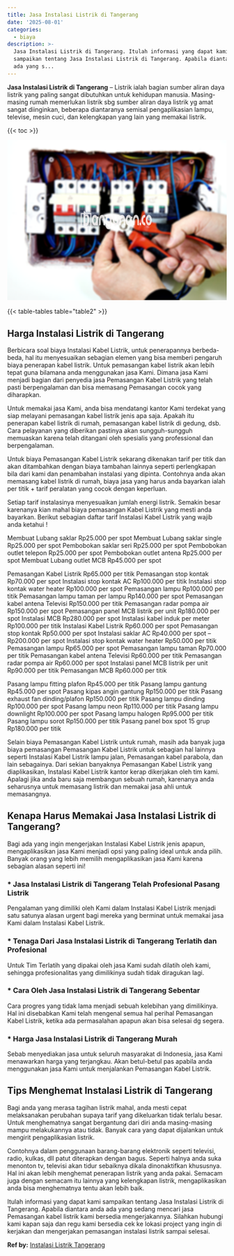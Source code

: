 ```yaml
---
title: Jasa Instalasi Listrik di Tangerang
date: '2025-08-01'
categories:
  - biaya
description: >-
  Jasa Instalasi Listrik di Tangerang. Itulah informasi yang dapat kami
  sampaikan tentang Jasa Instalasi Listrik di Tangerang. Apabila diantara anda
  ada yang s...
---
```


**Jasa Instalasi Listrik di Tangerang** – Listrik ialah bagian sumber aliran daya listrik yang paling sangat dibutuhkan untuk kehidupan manusia. Masing-masing rumah memerlukan listrik sbg sumber aliran daya listrik yg amat sangat diinginkan, beberapa diantaranya semisal pengaplikasian lampu, televise, mesin cuci, dan kelengkapan yang lain yang memakai listrik.

{{< toc >}}

![Jasa Instalasi Listrik di Tangerang](/images/instalasi-listrik-murah19.png)

{{< table-tables table="table2" >}}

## Harga Instalasi Listrik di Tangerang

Berbicara soal biaya Instalasi Kabel Listrik, untuk penerapannya berbeda-beda, hal itu menyesuaikan sebagian elemen yang bisa memberi pengaruh biaya penerapan kabel listrik. Untuk pemasangan kabel listrik akan lebih tepat guna bilamana anda menggunakan jasa Kami. Dimana jasa Kami menjadi bagian dari penyedia jasa Pemasangan Kabel Listrik yang telah pasti berpengalaman dan bisa memasang Pemasangan cocok yang diharapkan.

Untuk memakai jasa Kami, anda bisa mendatangi kantor Kami terdekat yang siap melayani pemasangan kabel listrik jenis apa saja. Apakah itu penerapan kabel listrik di rumah, pemasangan kabel listrik di gedung, dsb. Cara pelayanan yang diberikan pastinya akan sungguh-sungguh memuaskan karena telah ditangani oleh spesialis yang professional dan berpengalaman.

Untuk biaya Pemasangan Kabel Listrik sekarang dikenakan tarif per titik dan akan ditambahkan dengan biaya tambahan lainnya seperti perlengkapan bila dari kami dan penambahan instalasi yang dipinta. Contohnya anda akan memasang kabel listrik di rumah, biaya jasa yang harus anda bayarkan ialah per titik + tarif peralatan yang cocok dengan keperluan.

Setiap tarif instalasinya menyesuaikan jumlah energi listrik. Semakin besar karenanya kian mahal biaya pemasangan Kabel Listrik yang mesti anda bayarkan. Berikut sebagian daftar tarif Instalasi Kabel Listrik yang wajib anda ketahui !

Membuat Lubang saklar Rp25.000 per spot Membuat Lubang saklar single Rp25.000 per spot Pembobokan saklar seri Rp25.000 per spot Pembobokan outlet telepon Rp25.000 per spot Pembobokan outlet antena Rp25.000 per spot Membuat Lubang outlet MCB Rp45.000 per spot

Pemasangan Kabel Listrik Rp65.000 per titik Pemasangan stop kontak Rp70.000 per spot Instalasi stop kontak AC Rp100.000 per titik Instalasi stop kontak water heater Rp100.000 per spot Pemasangan lampu Rp100.000 per titik Pemasangan lampu taman per lampu Rp140.000 per spot Pemasangan kabel antena Televisi Rp150.000 per titik Pemasangan radar pompa air Rp150.000 per spot Pemasangan panel MCB listrik per unit Rp180.000 per spot Instalasi MCB Rp280.000 per spot Instalasi kabel induk per meter Rp100.000 per titik Instalasi Kabel Listrik Rp60.000 per spot Pemasangan stop kontak Rp50.000 per spot Instalasi saklar AC Rp40.000 per spot – Rp200.000 per spot Instalasi stop kontak water heater Rp50.000 per titik Pemasangan lampu Rp65.000 per spot Pemasangan lampu taman Rp70.000 per titik Pemasangan kabel antena Televisi Rp60.000 per titik Pemasangan radar pompa air Rp60.000 per spot Instalasi panel MCB listrik per unit Rp90.000 per titik Pemasangan MCB Rp60.000 per titik

Pasang lampu fitting plafon Rp45.000 per titik Pasang lampu gantung Rp45.000 per spot Pasang kipas angin gantung Rp150.000 per titik Pasang exhaust fan dinding/plafon Rp150.000 per titik Pasang lampu dinding Rp100.000 per spot Pasang lampu neon Rp110.000 per titik Pasang lampu downlight Rp100.000 per spot Pasang lampu halogen Rp95.000 per titik Pasang lampu sorot Rp150.000 per titik Pasang panel box spot 15 grup Rp180.000 per titik

Selain biaya Pemasangan Kabel Listrik untuk rumah, masih ada banyak juga biaya pemasangan Pemasangan Kabel Listrik untuk sebagian hal lainnya seperti Instalasi Kabel Listrik lampu jalan, Pemasangan kabel parabola, dan lain sebagainya. Dari sekian banyaknya Pemasangan Kabel Listrik yang diaplikasikan, Instalasi Kabel Listrik kantor kerap dikerjakan oleh tim kami. Apalagi jika anda baru saja membangun sebuah rumah, karenanya anda seharusnya untuk memasang listrik dan memakai jasa ahli untuk memasangnya.

## Kenapa Harus Memakai Jasa Instalasi Listrik di Tangerang?

Bagi ada yang ingin mengerjakan Instalasi Kabel Listrik jenis apapun, mengaplikasikan jasa Kami menjadi opsi yang paling ideal untuk anda pilih. Banyak orang yang lebih memilih mengaplikasikan jasa Kami karena sebagian alasan seperti ini!

### \* Jasa Instalasi Listrik di Tangerang Telah Profesional Pasang Listrik

Pengalaman yang dimiliki oleh Kami dalam Instalasi Kabel Listrik menjadi satu satunya alasan urgent bagi mereka yang berminat untuk memakai jasa Kami dalam Instalasi Kabel Listrik.

### \* Tenaga Dari Jasa Instalasi Listrik di Tangerang Terlatih dan Profesional

Untuk Tim Terlatih yang dipakai oleh jasa Kami sudah dilatih oleh kami, sehingga profesionalitas yang dimilikinya sudah tidak diragukan lagi.

### \* Cara Oleh Jasa Instalasi Listrik di Tangerang Sebentar

Cara progres yang tidak lama menjadi sebuah kelebihan yang dimilikinya. Hal ini disebabkan Kami telah mengenal semua hal perihal Pemasangan Kabel Listrik, ketika ada permasalahan apapun akan bisa selesai dg segera.

### \* Harga Jasa Instalasi Listrik di Tangerang Murah

Sebab menyediakan jasa untuk seluruh masyarakat di Indonesia, jasa Kami menawarkan harga yang terjangkau. Akan betul-betul pas apabila anda menggunakan jasa Kami untuk menjalankan Pemasangan Kabel Listrik.

## Tips Menghemat Instalasi Listrik di Tangerang


Bagi anda yang merasa tagihan listrik mahal, anda mesti cepat melaksanakan perubahan supaya tarif yang dikeluarkan tidak terlalu besar. Untuk menghematnya sangat bergantung dari diri anda masing-masing mampu melakukannya atau tidak. Banyak cara yang dapat dijalankan untuk mengirit pengaplikasian listrik.

Contohnya dalam penggunaan barang-barang elektronik seperti televisi, radio, kulkas, dll patut diterapkan dengan bagus. Seperti halnya anda suka menonton tv, televisi akan tidur sebaiknya dikala dinonaktifkan khususnya. Hal ini akan lebih menghemat penerapan listrik yang anda pakai. Semacam juga dengan semacam itu lainnya yang kelengkapan listrik, mengaplikasikan anda bisa menghematnya tentu akan lebih baik.

Itulah informasi yang dapat kami sampaikan tentang Jasa Instalasi Listrik di Tangerang. Apabila diantara anda ada yang sedang mencari jasa Pemasangan kabel listrik kami bersedia mengerjakannya. Silahkan hubungi kami kapan saja dan regu kami bersedia cek ke lokasi project yang ingin di kerjakan dan mengerjakan pemasangan instalasi listrik sampai selesai.

**Ref by:** [Instalasi Listrik Tangerang](https://id.wikipedia.org/wiki/Instalasi)
